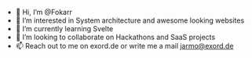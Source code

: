 - 👋 Hi, I’m @Fokarr
- 👀 I’m interested in System architecture and awesome looking websites
- 🌱 I’m currently learning Svelte
- 💞️ I’m looking to collaborate on Hackathons and SaaS projects
- 📫 Reach out to me on exord.de or write me a mail jarmo@exord.de

<!---
Fokarr/Fokarr is a ✨ special ✨ repository because its `README.md` (this file) appears on your GitHub profile.
You can click the Preview link to take a look at your changes.
--->
